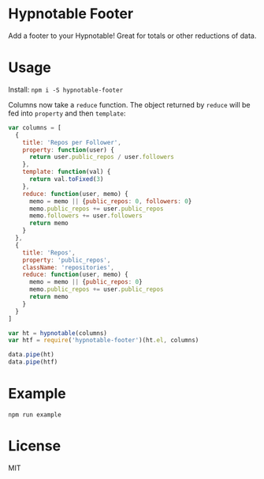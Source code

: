 # Hypnotable Footer #

Add a footer to your Hypnotable! Great for totals or other reductions of data.

# Usage #

Install: `npm i -S hypnotable-footer`

Columns now take a `reduce` function. The object returned by `reduce` will be fed into `property` and then `template`:

```js
var columns = [
  {
    title: 'Repos per Follower',
    property: function(user) {
      return user.public_repos / user.followers
    },
    template: function(val) {
      return val.toFixed(3)
    },
    reduce: function(user, memo) {
      memo = memo || {public_repos: 0, followers: 0}
      memo.public_repos += user.public_repos
      memo.followers += user.followers
      return memo
    }
  },
  {
    title: 'Repos',
    property: 'public_repos',
    className: 'repositories',
    reduce: function(user, memo) {
      memo = memo || {public_repos: 0}
      memo.public_repos += user.public_repos
      return memo
    }
  }
]

var ht = hypnotable(columns)
var htf = require('hypnotable-footer')(ht.el, columns)

data.pipe(ht)
data.pipe(htf)

```

# Example #

`npm run example`

# License #

MIT
